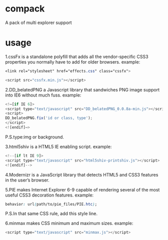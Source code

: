 compack
=======

A pack of multi explorer support


usage
=======


1.cssFx is a standalone polyfill that adds all the vendor-specific CSS3 properties you normally have to add for older browsers. 
example:

```css
<link rel="stylesheet" href="effects.css" class="cssfx"> 
```
```js
<script src="cssfx.min.js"></script>
```


2.DD_belatedPNG a Javascript library that sandwiches PNG image support into IE6 without much fuss.
example:

```js
<!–[if IE 6]>
<script type="text/javascript" src="DD_belatedPNG_0.0.8a-min.js"></script>
<script>
DD_belatedPNG.fix('id or class, type');
</script>
<![endif]–>
```

P.S.type:img or background.


3.html5shiv is a HTML5 IE enabling script.
example:

```js
<!--[if lt IE 9]>
<script type="text/javascript" src="html5shiv-printshiv.js"></script>
<![endif]-->
```


4.Modernizr is a JavaScript library that detects HTML5 and CSS3 features in the user’s browser.

5.PIE makes Internet Explorer 6-9 capable of rendering several of the most useful CSS3 decoration features.
example:

```css
behavior: url(path/to/pie_files/PIE.htc);
```

P.S.In that same CSS rule, add this style line.


6.minmax makes CSS minimum and maximum sizes.
example:

```js
<script type="text/javascript" src="minmax.js"></script>
```
